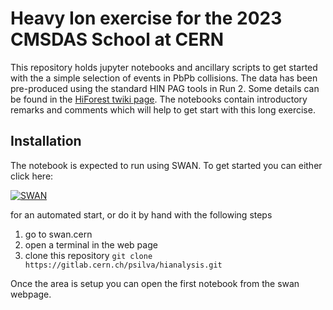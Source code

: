 # Heavy Ion exercise for the 2023 CMSDAS School at CERN

This repository holds jupyter notebooks and ancillary scripts to get started with the a simple selection of events in PbPb collisions. The data has been pre-produced using the standard HIN PAG tools in Run 2. Some details can be found in the [HiForest twiki page](https://twiki.cern.ch/twiki/bin/viewauth/CMS/HiForest).
The notebooks contain introductory remarks and comments which will help to get start with this long exercise.


## Installation


The notebook is expected to run using SWAN. 
To get started you can either click here:

[![SWAN](https://swanserver.web.cern.ch/swanserver/images/badge_swan_white_150.png)](https://cern.ch/swanserver/cgi-bin/go/?projurl=https://gitlab.cern.ch/psilva/hianalysis.git)

for an automated start, or do it by hand with the following steps

1. go to swan.cern 
1. open a terminal in the web page
1. clone this repository `git clone https://gitlab.cern.ch/psilva/hianalysis.git`

Once the area is setup you can open the first notebook from the swan webpage.
